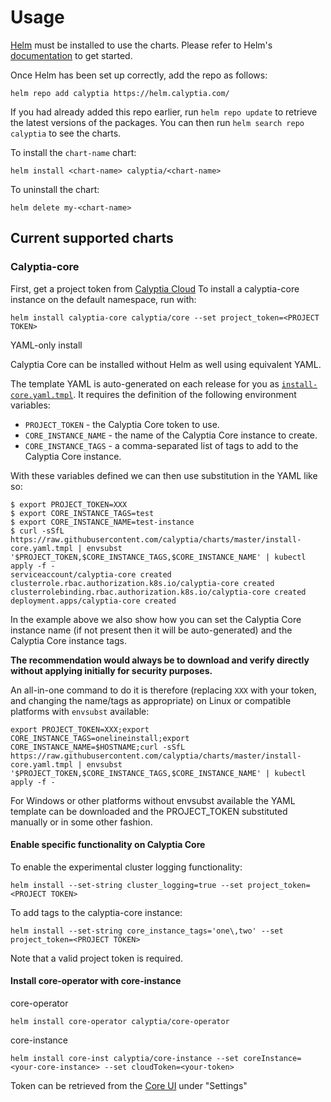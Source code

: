 # Usage

[Helm](https://helm.sh) must be installed to use the charts.  Please refer to
Helm's [documentation](https://helm.sh/docs) to get started.

Once Helm has been set up correctly, add the repo as follows:

```shell
helm repo add calyptia https://helm.calyptia.com/
```

If you had already added this repo earlier, run `helm repo update` to retrieve
the latest versions of the packages.  You can then run `helm search repo
calyptia` to see the charts.

To install the `chart-name` chart:

```shell
helm install <chart-name> calyptia/<chart-name>
```

To uninstall the chart:

```shell
helm delete my-<chart-name>
```

## Current supported charts

### Calyptia-core

First, get a project token from [Calyptia Cloud](https://cloud.calyptia.com/)
To install a calyptia-core instance on the default namespace, run with:

```shell
helm install calyptia-core calyptia/core --set project_token=<PROJECT TOKEN>
```

YAML-only install

Calyptia Core can be installed without Helm as well using equivalent YAML.

The template YAML is auto-generated on each release for you as [`install-core.yaml.tmpl`](./install-core.yaml.tmpl).
It requires the definition of the following environment variables:

* `PROJECT_TOKEN` - the Calyptia Core token to use.
* `CORE_INSTANCE_NAME` - the name of the Calyptia Core instance to create.
* `CORE_INSTANCE_TAGS` - a comma-separated list of tags to add to the Calyptia Core instance.

With these variables defined we can then use substitution in the YAML like so:

```shell
$ export PROJECT_TOKEN=XXX
$ export CORE_INSTANCE_TAGS=test
$ export CORE_INSTANCE_NAME=test-instance
$ curl -sSfL https://raw.githubusercontent.com/calyptia/charts/master/install-core.yaml.tmpl | envsubst '$PROJECT_TOKEN,$CORE_INSTANCE_TAGS,$CORE_INSTANCE_NAME' | kubectl apply -f -
serviceaccount/calyptia-core created
clusterrole.rbac.authorization.k8s.io/calyptia-core created
clusterrolebinding.rbac.authorization.k8s.io/calyptia-core created
deployment.apps/calyptia-core created
```

In the example above we also show how you can set the Calyptia Core instance name (if not present then it will be auto-generated) and the Calyptia Core instance tags.

**The recommendation would always be to download and verify directly without applying initially for security purposes.**

An all-in-one command to do it is therefore (replacing `XXX` with your token, and changing the name/tags as appropriate) on Linux or compatible platforms with `envsubst` available:

```shell
export PROJECT_TOKEN=XXX;export CORE_INSTANCE_TAGS=onelineinstall;export CORE_INSTANCE_NAME=$HOSTNAME;curl -sSfL https://raw.githubusercontent.com/calyptia/charts/master/install-core.yaml.tmpl | envsubst '$PROJECT_TOKEN,$CORE_INSTANCE_TAGS,$CORE_INSTANCE_NAME' | kubectl apply -f -
```

For Windows or other platforms without envsubst available the YAML template can be downloaded and the PROJECT_TOKEN substituted manually or in some other fashion.

#### Enable specific functionality on Calyptia Core

To enable the experimental cluster logging functionality:

```shell
helm install --set-string cluster_logging=true --set project_token=<PROJECT TOKEN>
```

To add tags to the calyptia-core instance:

```shell
helm install --set-string core_instance_tags='one\,two' --set project_token=<PROJECT TOKEN>
```

Note that a valid project token is required.

#### Install core-operator with core-instance

core-operator

```shell
helm install core-operator calyptia/core-operator
```

core-instance

```shell
helm install core-inst calyptia/core-instance --set coreInstance=<your-core-instance> --set cloudToken=<your-token>
```

Token can be retrieved from the [Core UI](https://core.calyptia.com) under "Settings"

